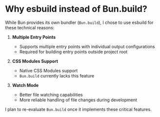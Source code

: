 # Why esbuild instead of Bun.build?

While Bun provides its own bundler (`Bun.build`), I chose to use esbuild for these technical reasons:

1. **Multiple Entry Points**

   - Supports multiple entry points with individual output configurations
   - Required for building entry points outside project root

2. **CSS Modules Support**

   - Native CSS Modules support
   - `Bun.build` currently lacks this feature

3. **Watch Mode**
   - Better file watching capabilities
   - More reliable handling of file changes during development

I plan to re-evaluate `Bun.build` once it implements these critical features.
